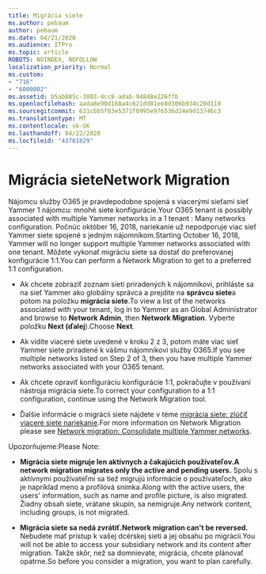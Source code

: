 ```yaml
---
title: Migrácia siete
ms.author: pebaum
author: pebaum
ms.date: 04/21/2020
ms.audience: ITPro
ms.topic: article
ROBOTS: NOINDEX, NOFOLLOW
localization_priority: Normal
ms.custom:
- "716"
- "6000002"
ms.assetid: b5ab885c-3803-4cc8-adab-94848e226ffb
ms.openlocfilehash: aada8e90d168a4c621dd81ee8d306b934c20d119
ms.sourcegitcommit: 631cbb5f03e5371f0995e976536d24e9d13746c3
ms.translationtype: MT
ms.contentlocale: sk-SK
ms.lasthandoff: 04/22/2020
ms.locfileid: "43761829"
---
```

# <a name="network-migration"></a><span data-ttu-id="a3219-102">Migrácia siete</span><span class="sxs-lookup"><span data-stu-id="a3219-102">Network Migration</span></span>

<span data-ttu-id="a3219-103">Nájomcu služby O365 je pravdepodobne spojená s viacerými sieťami sieť Yammer 1 nájomcu: mnohé siete konfigurácie.</span><span class="sxs-lookup"><span data-stu-id="a3219-103">Your O365 tenant is possibly associated with multiple Yammer networks in a 1 tenant : Many networks configuration.</span></span> <span data-ttu-id="a3219-104">Počnúc október 16, 2018, nariekanie už nepodporuje viac sieť Yammer siete spojené s jedným nájomníkom.</span><span class="sxs-lookup"><span data-stu-id="a3219-104">Starting October 16, 2018, Yammer will no longer support multiple Yammer networks associated with one tenant.</span></span> <span data-ttu-id="a3219-105">Môžete vykonať migráciu siete sa dostať do preferovanej konfigurácie 1:1.</span><span class="sxs-lookup"><span data-stu-id="a3219-105">You can perform a Network Migration to get to a preferred 1:1 configuration.</span></span>
  
- <span data-ttu-id="a3219-106">Ak chcete zobraziť zoznam sietí priradených k nájomníkovi, prihláste sa na sieť Yammer ako globálny správca a prejdite na **správcu siete**a potom na položku **migrácia siete**.</span><span class="sxs-lookup"><span data-stu-id="a3219-106">To view a list of the networks associated with your tenant, log in to Yammer as an Global Administrator and browse to **Network Admin**, then **Network Migration**.</span></span> <span data-ttu-id="a3219-107">Vyberte položku **Next (ďalej**).</span><span class="sxs-lookup"><span data-stu-id="a3219-107">Choose **Next**.</span></span>

- <span data-ttu-id="a3219-108">Ak vidíte viaceré siete uvedené v kroku 2 z 3, potom máte viac sieť Yammer siete priradené k vášmu nájomníkovi služby O365.</span><span class="sxs-lookup"><span data-stu-id="a3219-108">If you see multiple networks listed on Step 2 of 3, then you have multiple Yammer networks associated with your O365 tenant.</span></span>

- <span data-ttu-id="a3219-109">Ak chcete opraviť konfiguráciu konfigurácie 1:1, pokračujte v používaní nástroja migrácia siete.</span><span class="sxs-lookup"><span data-stu-id="a3219-109">To correct your configuration to a 1:1 configuration, continue using the Network Migration tool.</span></span>

- <span data-ttu-id="a3219-110">Ďalšie informácie o migrácii siete nájdete v téme [migrácia siete: zlúčiť viaceré siete nariekanie](https://docs.microsoft.com/yammer/configure-your-yammer-network/consolidate-multiple-yammer-networks).</span><span class="sxs-lookup"><span data-stu-id="a3219-110">For more information on Network Migration please see [Network migration: Consolidate multiple Yammer networks](https://docs.microsoft.com/yammer/configure-your-yammer-network/consolidate-multiple-yammer-networks).</span></span>

<span data-ttu-id="a3219-111">Upozorňujeme:</span><span class="sxs-lookup"><span data-stu-id="a3219-111">Please Note:</span></span>
  
- <span data-ttu-id="a3219-112">**Migrácia siete migruje len aktívnych a čakajúcich používateľov.**</span><span class="sxs-lookup"><span data-stu-id="a3219-112">**A network migration migrates only the active and pending users.**</span></span> <span data-ttu-id="a3219-113">Spolu s aktívnymi používateľmi sa tiež migrujú informácie o používateľoch, ako je napríklad meno a profilová snímka.</span><span class="sxs-lookup"><span data-stu-id="a3219-113">Along with the active users, the users' information, such as name and profile picture, is also migrated.</span></span> <span data-ttu-id="a3219-114">Žiadny obsah siete, vrátane skupín, sa nemigruje.</span><span class="sxs-lookup"><span data-stu-id="a3219-114">Any network content, including groups, is not migrated.</span></span>

- <span data-ttu-id="a3219-115">**Migrácia siete sa nedá zvrátiť.**</span><span class="sxs-lookup"><span data-stu-id="a3219-115">**Network migration can't be reversed.**</span></span> <span data-ttu-id="a3219-116">Nebudete mať prístup k vašej dcérskej sieti a jej obsahu po migrácii.</span><span class="sxs-lookup"><span data-stu-id="a3219-116">You will not be able to access your subsidiary network and its content after migration.</span></span> <span data-ttu-id="a3219-117">Takže skôr, než sa domnievate, migrácia, chcete plánovať opatrne.</span><span class="sxs-lookup"><span data-stu-id="a3219-117">So before you consider a migration, you want to plan carefully.</span></span>
